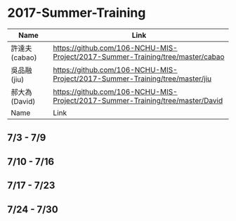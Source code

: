 # 2017-Summer-Training

|Name|Link|
|------|------|
|許達夫 (cabao)|https://github.com/106-NCHU-MIS-Project/2017-Summer-Training/tree/master/cabao|
|吳品融 (jiu)|https://github.com/106-NCHU-MIS-Project/2017-Summer-Training/tree/master/jiu|
|郝大為(David)|https://github.com/106-NCHU-MIS-Project/2017-Summer-Training/tree/master/David|
|Name|Link|

## 7/3 - 7/9

## 7/10 - 7/16

## 7/17 - 7/23

## 7/24 - 7/30
